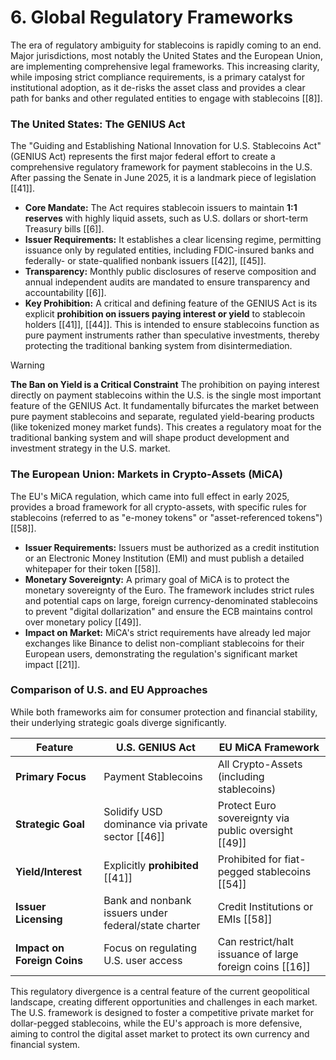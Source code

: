 # 6. Global Regulatory Frameworks

The era of regulatory ambiguity for stablecoins is rapidly coming to an end. Major jurisdictions, most notably the United States and the European Union, are implementing comprehensive legal frameworks. This increasing clarity, while imposing strict compliance requirements, is a primary catalyst for institutional adoption, as it de-risks the asset class and provides a clear path for banks and other regulated entities to engage with stablecoins [\[8\]].

### The United States: The GENIUS Act

The "Guiding and Establishing National Innovation for U.S. Stablecoins Act" (GENIUS Act) represents the first major federal effort to create a comprehensive regulatory framework for payment stablecoins in the U.S. After passing the Senate in June 2025, it is a landmark piece of legislation [\[41\]].

*   **Core Mandate:** The Act requires stablecoin issuers to maintain **1:1 reserves** with highly liquid assets, such as U.S. dollars or short-term Treasury bills [\[6\]].
*   **Issuer Requirements:** It establishes a clear licensing regime, permitting issuance only by regulated entities, including FDIC-insured banks and federally- or state-qualified nonbank issuers [\[42\]], [\[45\]].
*   **Transparency:** Monthly public disclosures of reserve composition and annual independent audits are mandated to ensure transparency and accountability [\[6\]].
*   **Key Prohibition:** A critical and defining feature of the GENIUS Act is its explicit **prohibition on issuers paying interest or yield** to stablecoin holders [\[41\]], [\[44\]]. This is intended to ensure stablecoins function as pure payment instruments rather than speculative investments, thereby protecting the traditional banking system from disintermediation.

> [!WARNING]
> **The Ban on Yield is a Critical Constraint**
> The prohibition on paying interest directly on payment stablecoins within the U.S. is the single most important feature of the GENIUS Act. It fundamentally bifurcates the market between pure payment stablecoins and separate, regulated yield-bearing products (like tokenized money market funds). This creates a regulatory moat for the traditional banking system and will shape product development and investment strategy in the U.S. market.

### The European Union: Markets in Crypto-Assets (MiCA)

The EU's MiCA regulation, which came into full effect in early 2025, provides a broad framework for all crypto-assets, with specific rules for stablecoins (referred to as "e-money tokens" or "asset-referenced tokens") [\[58\]].

*   **Issuer Requirements:** Issuers must be authorized as a credit institution or an Electronic Money Institution (EMI) and must publish a detailed whitepaper for their token [\[58\]].
*   **Monetary Sovereignty:** A primary goal of MiCA is to protect the monetary sovereignty of the Euro. The framework includes strict rules and potential caps on large, foreign currency-denominated stablecoins to prevent "digital dollarization" and ensure the ECB maintains control over monetary policy [\[49\]].
*   **Impact on Market:** MiCA's strict requirements have already led major exchanges like Binance to delist non-compliant stablecoins for their European users, demonstrating the regulation's significant market impact [\[21\]].

### Comparison of U.S. and EU Approaches

While both frameworks aim for consumer protection and financial stability, their underlying strategic goals diverge significantly.

| Feature                 | U.S. GENIUS Act                                    | EU MiCA Framework                                         |
| ----------------------- | -------------------------------------------------- | --------------------------------------------------------- |
| **Primary Focus**       | Payment Stablecoins                                | All Crypto-Assets (including stablecoins)                 |
| **Strategic Goal**      | Solidify USD dominance via private sector [\[46\]]     | Protect Euro sovereignty via public oversight [\[49\]]      |
| **Yield/Interest**      | Explicitly **prohibited** [\[41\]]                       | Prohibited for fiat-pegged stablecoins [\[54\]]             |
| **Issuer Licensing**    | Bank and nonbank issuers under federal/state charter | Credit Institutions or EMIs [\[58\]]                          |
| **Impact on Foreign Coins** | Focus on regulating U.S. user access           | Can restrict/halt issuance of large foreign coins [\[16\]] |

This regulatory divergence is a central feature of the current geopolitical landscape, creating different opportunities and challenges in each market. The U.S. framework is designed to foster a competitive private market for dollar-pegged stablecoins, while the EU's approach is more defensive, aiming to control the digital asset market to protect its own currency and financial system.

